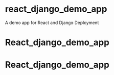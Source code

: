 # react_django_demo_app
A demo app for React and Django Deployment
# React_django_demo_app
# React_django_demo_app
